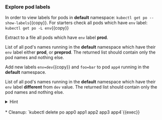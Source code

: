 
### Explore pod labels

In order to view labels for pods in **default** namespace: `kubectl get po --show-labels`{{copy}}. For starters check all pods which have `env` label: `kubectl get po -L env`{{copy}}

Extract to a file all pods which have `env` label **prod**.

List of all pod's names running in the **default** namespace which have their `env` label either **prod**, or **preprod**. The returned list should contain only the pod names and nothing else.

Add new labels `env=dev`{{copy}} and `foo=bar` to pod `app4` running in the **default** namespace. 

List of all pod's names running in the **default** namespace which have their `env` label **different** from `dev` value. The returned list should contain only the pod names and nothing else.

<details>
<summary>Hint</summary>
Select all pods with <code>prod</code> label value: <code>kubectl get pods -l env=prod</code> (equality based)
<br>
Select pods with label values <code>prod,nonprod</code>: <code>kubectl get po -l "env in (prod,preprod)" -oname</code> (set based)
<br>
Add new label <code>kubectl label po app4 env=dev</code> and overwrite label <code>kubectl label po app4=foo-bar --overwrite</code> 
<br>
Select pods with label values diffrent from <code>prod,preprod</code>: and fix <code>kubectl get pods -l 'env notin (prod,preprod)'</code>
</details>

<br>
* Cleanup: `kubectl delete po app0 app1 app2 app3 app4`{{exec}}